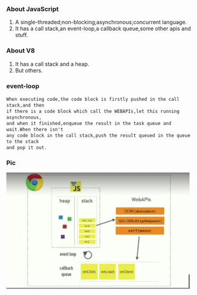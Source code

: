 ### About JavaScript
1. A single-threaded;non-blocking;asynchronous;concurrent language.
2. It has a call stack,an event-loop,a callback queue,some other apis and stuff.
### About V8
1. It has a call stack and a heap.
2. But others.
### event-loop
```
When executing code,the code block is firstly pushed in the call stack,and then
if there is a code block which call the WEBAPIs,let this running asynchronous,
and when it finished,enqueue the result in the task queue and wait.When there isn't
any code block in the call stack,push the result queued in the queue to the stack
and pop it out. 
```
### Pic
![关系图](./event-loop.png)